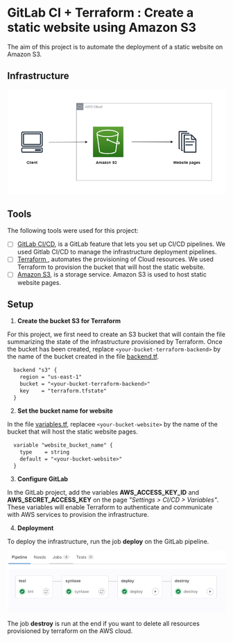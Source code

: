 # GitLab CI + Terraform : Create a static website using Amazon S3

The aim of this project is to automate the deployment of a static website on Amazon S3.

## Infrastructure

![Infrastructure Diagram](./images/infrastructure-diagram.drawio.png)

## Tools

The following tools were used for this project:

- [ ] [GitLab CI/CD](https://docs.gitlab.com/ee/topics/build_your_application.html), is a GitLab feature that lets you set up CI/CD pipelines. We used Gitlab CI/CD to manage the infrastructure deployment pipelines.
- [ ] [Terraform ](https://developer.hashicorp.com/terraform/docs), automates the provisioning of Cloud resources. We used Terraform to provision the bucket that will host the static website.
- [ ] [Amazon S3](https://docs.aws.amazon.com/AmazonS3/latest/userguide/Welcome.html), is a storage service. Amazon S3 is used to host static website pages.

## Setup

1. **Create the bucket S3 for Terraform**

For this project, we first need to create an S3 bucket that will contain the file summarizing the state of the infrastructure provisioned by Terraform. Once the bucket has been created, replace `<your-bucket-terraform-backend>` by the name of the bucket created in the file [backend.tf](./backend.tf#L11).

```
  backend "s3" {
    region = "us-east-1"
    bucket = "<your-bucket-terraform-backend>"
    key    = "terraform.tfstate"
  }
```

2. **Set the bucket name for website**

In the file [variables.tf](./variables.tf#L8), replacee `<your-bucket-website>` by the name of the bucket that will host the static website pages.

```
  variable "website_bucket_name" {
    type    = string
    default = "<your-bucket-website>"
  }
```

3. **Configure GitLab**

In the GitLab project, add the variables **AWS_ACCESS_KEY_ID** and **AWS_SECRET_ACCESS_KEY** on the page _"Settings > CI/CD > Variables"_. These variables will enable Terraform to authenticate and communicate with AWS services to provision the infrastructure.

4. **Deployment**

To deploy the infrastructure, run the job **deploy** on the GitLab pipeline.

![GitLab pipeline](./images/gitlab-pipeline.png)

The job **destroy** is run at the end if you want to delete all resources provisioned by terraform on the AWS cloud.
